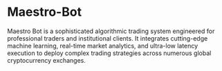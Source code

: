 # Maestro-Bot
Maestro Bot is a sophisticated algorithmic trading system engineered for professional traders and institutional clients. It integrates cutting-edge machine learning, real-time market analytics, and ultra-low latency execution to deploy complex trading strategies across numerous global cryptocurrency exchanges.
